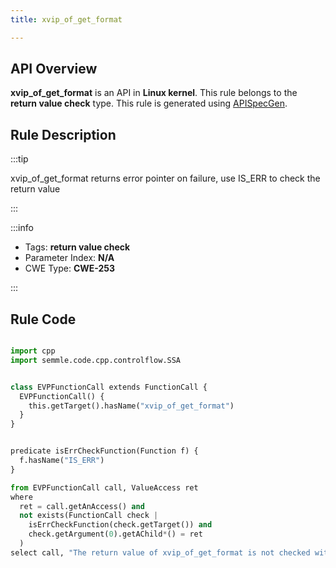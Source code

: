 ```yaml
---
title: xvip_of_get_format

---
```



## API Overview
**xvip_of_get_format** is an API in **Linux kernel**. This rule belongs to the **return value check** type. This rule is generated using [APISpecGen](../../tools/APISpecGen).
## Rule Description

:::tip

xvip_of_get_format returns error pointer on failure, use IS_ERR to check the return value

:::

:::info

- Tags: **return value check**
- Parameter Index: **N/A**
- CWE Type: **CWE-253**

:::

## Rule Code
```python

import cpp
import semmle.code.cpp.controlflow.SSA


class EVPFunctionCall extends FunctionCall {
  EVPFunctionCall() {
    this.getTarget().hasName("xvip_of_get_format")
  }
}


predicate isErrCheckFunction(Function f) {
  f.hasName("IS_ERR") 
}

from EVPFunctionCall call, ValueAccess ret
where
  ret = call.getAnAccess() and
  not exists(FunctionCall check |
    isErrCheckFunction(check.getTarget()) and
    check.getArgument(0).getAChild*() = ret
  )
select call, "The return value of xvip_of_get_format is not checked with IS_ERR."
    
```
